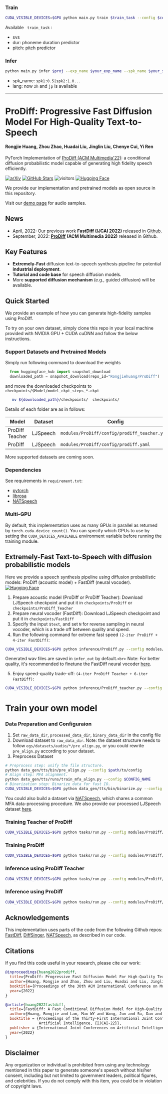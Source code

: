 ### Train

```bash
CUDA_VISIBLE_DEVICES=$GPU python main.py train $train_task --config $config_path --exp_name $your_exp_name
```

Available  ` train_task` :

- svs
- dur:  phoneme duration predictor
- pitch: pitch predictor

### Infer

```bash
python main.py infer $proj --exp_name $your_exp_name --spk_name $your_spk_name --lang $target_lang --key_shift $key_shift
```

- spk_name: `spk1:0.5|spk2:1.0...`
- lang: now `zh` and `jp` is available

---





# ProDiff: Progressive Fast Diffusion Model For High-Quality Text-to-Speech

#### Rongjie Huang, Zhou Zhao, Huadai Liu, Jinglin Liu, Chenye Cui, Yi Ren

PyTorch Implementation of [ProDiff (ACM Multimedia&#39;22)](https://arxiv.org/abs/2207.06389): a conditional diffusion probabilistic model capable of generating high fidelity speech efficiently.

[![arXiv](https://img.shields.io/badge/arXiv-Paper-<COLOR>.svg)](https://arxiv.org/abs/2207.06389)
[![GitHub Stars](https://img.shields.io/github/stars/Rongjiehuang/ProDiff?style=social)](https://github.com/Rongjiehuang/ProDiff)
![visitors](https://visitor-badge.glitch.me/badge?page_id=Rongjiehuang/ProDiff)
[![Hugging Face](https://img.shields.io/badge/%F0%9F%A4%97%20Hugging%20Face-blue)](https://huggingface.co/spaces/Rongjiehuang/ProDiff)

We provide our implementation and pretrained models as open source in this repository.

Visit our [demo page](https://prodiff.github.io/) for audio samples.

## News

- April, 2022: Our previous work **[FastDiff](https://arxiv.org/abs/2204.09934) (IJCAI 2022)** released in [Github](https://github.com/Rongjiehuang/FastDiff).
- September, 2022: **[ProDiff](https://arxiv.org/abs/2207.06389) (ACM Multimedia 2022)** released in Github.

## Key Features

- **Extremely-Fast** diffusion text-to-speech synthesis pipeline for potential **industrial deployment**.
- **Tutorial and code base** for speech diffusion models.
- More **supported diffusion mechanism** (e.g., guided diffusion) will be available.

## Quick Started

We provide an example of how you can generate high-fidelity samples using ProDiff.

To try on your own dataset, simply clone this repo in your local machine provided with NVIDIA GPU + CUDA cuDNN and follow the below instructions.

### Support Datasets and Pretrained Models

Simply run following command to download the weights

```python
  from huggingface_hub import snapshot_download 
  downloaded_path = snapshot_download(repo_id="Rongjiehuang/ProDiff")
```

and move the downloaded checkpoints to `checkpoints/$Model/model_ckpt_steps_*.ckpt`

```bash
   mv ${downloaded_path}/checkpoints/  checkpoints/
```

Details of each folder are as in follows:

| Model           | Dataset  | Config                                          |
| --------------- | -------- | ----------------------------------------------- |
| ProDiff Teacher | LJSpeech | `modules/ProDiff/config/prodiff_teacher.yaml` |
| ProDiff         | LJSpeech | `modules/ProDiff/config/prodiff.yaml`         |

More supported datasets are coming soon.

### Dependencies

See requirements in `requirement.txt`:

- [pytorch](https://github.com/pytorch/pytorch)
- [librosa](https://github.com/librosa/librosa)
- [NATSpeech](https://github.com/NATSpeech/NATSpeech)

### Multi-GPU

By default, this implementation uses as many GPUs in parallel as returned by `torch.cuda.device_count()`.
You can specify which GPUs to use by setting the `CUDA_DEVICES_AVAILABLE` environment variable before running the training module.

## Extremely-Fast Text-to-Speech with diffusion probabilistic models

Here we provide a speech synthesis pipeline using diffusion probabilistic models: ProDiff (acoustic model) + FastDiff (neural vocoder). [![Hugging Face](https://img.shields.io/badge/%F0%9F%A4%97%20Hugging%20Face-blue)](https://huggingface.co/spaces/Rongjiehuang/ProDiff)

1. Prepare acoustic model (ProDiff or ProDiff Teacher): Download LJSpeech checkpoint and put it in `checkpoints/ProDiff` or `checkpoints/ProDiff_Teacher`
2. Prepare neural vocoder (FastDiff): Download LJSpeech checkpoint and put it in `checkpoints/FastDiff`
3. Specify the input `$text`, and set `N` for reverse sampling in neural vocoder, which is a trade off between quality and speed.
4. Run the following command for extreme fast speed `(2-iter ProDiff + 4-iter FastDiff)`:

```bash
CUDA_VISIBLE_DEVICES=$GPU python inference/ProDiff.py --config modules/ProDiff/config/prodiff.yaml --exp_name ProDiff --hparams="N=4,text='$txt'" --reset
```

Generated wav files are saved in `infer_out` by default.`<br>`
Note: For better quality, it's recommended to finetune the FastDiff neural vocoder [here](https://github.com/Rongjiehuang/FastDiff).

5. Enjoy speed-quality trade-off:  `(4-iter ProDiff Teacher + 6-iter FastDiff)`:

```bash
CUDA_VISIBLE_DEVICES=$GPU python inference/ProDiff_teacher.py --config modules/ProDiff/config/prodiff_teacher.yaml --exp_name ProDiff_Teacher --hparams="N=6,text='$txt'" --reset
```

# Train your own model

### Data Preparation and Configuraion

1. Set `raw_data_dir`, `processed_data_dir`, `binary_data_dir` in the config file
2. Download dataset to `raw_data_dir`. Note: the dataset structure needs to follow `egs/datasets/audio/*/pre_align.py`, or you could rewrite `pre_align.py` according to your dataset.
3. Preprocess Dataset

```bash
# Preprocess step: unify the file structure.
python data_gen/tts/bin/pre_align.py --config $path/to/config
# Align step: MFA alignment.
python data_gen/tts/runs/train_mfa_align.py --config $CONFIG_NAME
# Binarization step: Binarize data for fast IO.
CUDA_VISIBLE_DEVICES=$GPU python data_gen/tts/bin/binarize.py --config $path/to/config
```

You could also build a dataset via [NATSpeech](https://github.com/NATSpeech/NATSpeech), which shares a common MFA data-processing procedure.
We also provide our processed LJSpeech dataset [here](https://zjueducn-my.sharepoint.com/:f:/g/personal/rongjiehuang_zju_edu_cn/Eo7r83WZPK1GmlwvFhhIKeQBABZpYW3ec9c8WZoUV5HhbA?e=9QoWnf).

### Training Teacher of ProDiff

```bash
CUDA_VISIBLE_DEVICES=$GPU python tasks/run.py --config modules/ProDiff/config/prodiff_teacher.yaml  --exp_name ProDiff_Teacher --reset
```

### Training ProDiff

```bash
CUDA_VISIBLE_DEVICES=$GPU python tasks/run.py --config modules/ProDiff/config/prodiff.yaml  --exp_name ProDiff --reset
```

### Inference using ProDiff Teacher

```bash
CUDA_VISIBLE_DEVICES=$GPU python tasks/run.py --config modules/ProDiff/config/prodiff_teacher.yaml  --exp_name ProDiff_Teacher --infer
```

### Inference using ProDiff

```bash
CUDA_VISIBLE_DEVICES=$GPU python tasks/run.py --config modules/ProDiff/config/prodiff.yaml  --exp_name ProDiff --infer
```

## Acknowledgements

This implementation uses parts of the code from the following Github repos:
[FastDiff](https://github.com/Rongjiehuang/FastDiff),
[DiffSinger](https://github.com/MoonInTheRiver/DiffSinger),
[NATSpeech](https://github.com/NATSpeech/NATSpeech),
as described in our code.

## Citations

If you find this code useful in your research, please cite our work:

```bib
@inproceedings{huang2022prodiff,
  title={ProDiff: Progressive Fast Diffusion Model For High-Quality Text-to-Speech},
  author={Huang, Rongjie and Zhao, Zhou and Liu, Huadai and Liu, Jinglin and Cui, Chenye and Ren, Yi},
  booktitle={Proceedings of the 30th ACM International Conference on Multimedia},
  year={2022}
}

@article{huang2022fastdiff,
  title={FastDiff: A Fast Conditional Diffusion Model for High-Quality Speech Synthesis},
  author={Huang, Rongjie and Lam, Max WY and Wang, Jun and Su, Dan and Yu, Dong and Ren, Yi and Zhao, Zhou},
  booktitle = {Proceedings of the Thirty-First International Joint Conference on
               Artificial Intelligence, {IJCAI-22}},
  publisher = {International Joint Conferences on Artificial Intelligence Organization},
  year={2022}
}
```

## Disclaimer

Any organization or individual is prohibited from using any technology mentioned in this paper to generate someone's speech without his/her consent, including but not limited to government leaders, political figures, and celebrities. If you do not comply with this item, you could be in violation of copyright laws.
